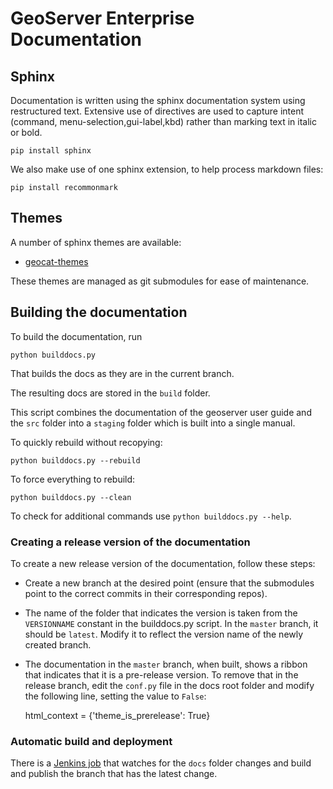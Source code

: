 # GeoServer Enterprise Documentation

## Sphinx

Documentation is written using the sphinx documentation system using restructured text. Extensive use of directives are used to capture intent (command, menu-selection,gui-label,kbd) rather than marking text in italic or bold.

```
pip install sphinx
```

We also make use of one sphinx extension, to help process markdown files:

```
pip install recommonmark
```

## Themes

A number of sphinx themes are available:

* [geocat-themes](https://github.com/GeoCat/geocat-themes)

These themes are managed as git submodules for ease of maintenance.

## Building the documentation

To build the documentation, run

```
python builddocs.py
```

That builds the docs as they are in the current branch.

The resulting docs are stored in the ``build`` folder.

This script combines the documentation of the geoserver user guide and the ``src`` folder into a `staging` folder which is built into a single manual.

To quickly rebuild without recopying:

```
python builddocs.py --rebuild
```

To force everything to rebuild:

```
python builddocs.py --clean
```

To check for additional commands use `python builddocs.py --help`.

### Creating a release version of the documentation

To create a new release version of the documentation, follow these steps:

- Create a new branch at the desired point (ensure that the submodules point to the correct commits in their corresponding repos).

- The name of the folder that indicates the version is taken from the ``VERSIONNAME`` constant in the builddocs.py script. In the ``master`` branch, it should be ``latest``. Modify it to reflect the version name of the newly created branch.

- The documentation in the ``master`` branch, when built, shows a ribbon that indicates that it is a pre-release version. To remove that in the release branch, edit the ``conf.py`` file in the docs root folder and modify the following line, setting the value to ``False``:

	html_context = {'theme_is_prerelease': True}

### Automatic build and deployment

There is a [Jenkins job](https://eos.geocat.net/jenkins/job/build-geoserver-enterprise-docs-pipeline) that watches for the `docs` folder changes and build and publish the branch that has the latest change.

